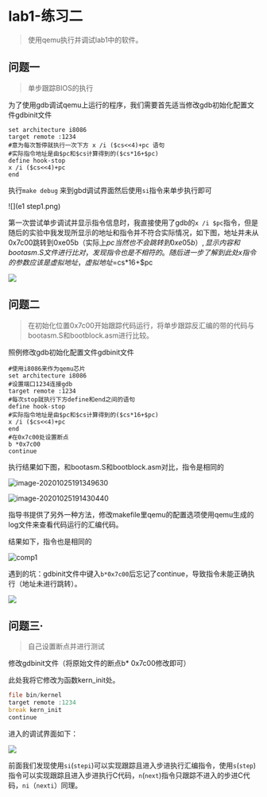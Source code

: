 #  lab1-练习二

> 使用qemu执行并调试lab1中的软件。

##   问题一

> 单步跟踪BIOS的执行

为了使用gdb调试qemu上运行的程序，我们需要首先适当修改gdb初始化配置文件gdbinit文件

```assembly
set architecture i8086
target remote :1234
#意为每次暂停就执行一次下方 x /i ($cs<<4)+pc 语句
#实际指令地址是由$pc和$cs计算得到的($cs*16+$pc)
define hook-stop
x /i ($cs<<4)+pc
end
```

执行`make debug` 来到gbd调试界面然后使用`si`指令来单步执行即可

![](e1 step1.png)

第一次尝试单步调试并显示指令信息时，我直接使用了gdb的`x /i $pc`指令，但是随后的实验中我发现所显示的地址和指令并不符合实际情况，如下图，地址并未从0x7c00跳转到0xe05b（实际上$pc当然也不会跳转到0xe05b）,显示内容和bootasm.S文件进行比对，发现指令也是不相符的。随后进一步了解到此处x 指令的参数应该是虚拟地址，虚拟地址=$cs*16+$pc

![](image-20201025190022635.png)



## 问题二

>  在初始化位置0x7c00开始跟踪代码运行，将单步跟踪反汇编的带的代码与bootasm.S和bootblock.asm进行比较。

照例修改gdb初始化配置文件gdbinit文件

```assembly
#使用i8086来作为qemu芯片
set architecture i8086
#设置端口1234连接gdb
target remote :1234
#每次stop就执行下方define和end之间的语句
define hook-stop
#实际指令地址是由$pc和$cs计算得到的($cs*16+$pc)
x /i ($cs<<4)+pc
end
#在0x7c00处设置断点
b *0x7c00
continue
```

执行结果如下图，和bootasm.S和bootblock.asm对比，指令是相同的

![image-20201025191349630](image-20201025191349630.png)



![image-20201025191430440](image-20201025191430440.png)

指导书提供了另外一种方法，修改makefile里qemu的配置选项使用qemu生成的log文件来查看代码运行的汇编代码。

结果如下，指令也是相同的

![comp1](comp1.png)

遇到的坑：gdbinit文件中键入`b*0x7c00`后忘记了continue，导致指令未能正确执行（地址未进行跳转）。

![](debug1.png)

## 问题三·

> 自己设置断点并进行测试

修改gdbinit文件（将原始文件的断点b* 0x7c00修改即可）

此处我将它修改为函数kern_init处。

```asm
file bin/kernel
target remote :1234
break kern_init
continue
```

进入的调试界面如下：

![](debug2.png)

前面我们发现使用`si`(`stepi`)可以实现跟踪且进入步进执行汇编指令，使用`s`(`step`)指令可以实现跟踪且进入步进执行C代码，`n`(`next`)指令只跟踪不进入的步进C代码，`ni`（`nexti`）同理。







